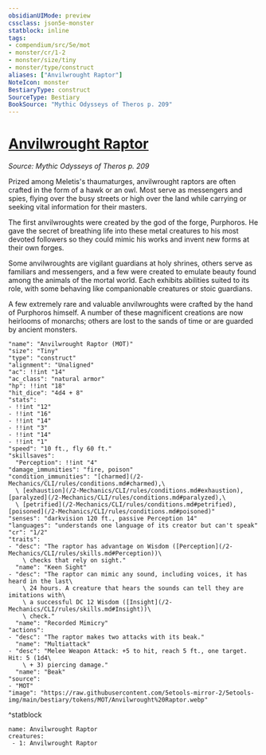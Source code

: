 ```yaml
---
obsidianUIMode: preview
cssclass: json5e-monster
statblock: inline
tags:
- compendium/src/5e/mot
- monster/cr/1-2
- monster/size/tiny
- monster/type/construct
aliases: ["Anvilwrought Raptor"]
NoteIcon: monster
BestiaryType: construct
SourceType: Bestiary
BookSource: "Mythic Odysseys of Theros p. 209"
---
```

# [Anvilwrought Raptor](2-Mechanics/CLI/bestiary/construct/anvilwrought-raptor-mot.md)
*Source: Mythic Odysseys of Theros p. 209*  

Prized among Meletis's thaumaturges, anvilwrought raptors are often crafted in the form of a hawk or an owl. Most serve as messengers and spies, flying over the busy streets or high over the land while carrying or seeking vital information for their masters.

The first anvilwroughts were created by the god of the forge, Purphoros. He gave the secret of breathing life into these metal creatures to his most devoted followers so they could mimic his works and invent new forms at their own forges.

Some anvilwroughts are vigilant guardians at holy shrines, others serve as familiars and messengers, and a few were created to emulate beauty found among the animals of the mortal world. Each exhibits abilities suited to its role, with some behaving like companionable creatures or stoic guardians.

A few extremely rare and valuable anvilwroughts were crafted by the hand of Purphoros himself. A number of these magnificent creations are now heirlooms of monarchs; others are lost to the sands of time or are guarded by ancient monsters.

```statblock
"name": "Anvilwrought Raptor (MOT)"
"size": "Tiny"
"type": "construct"
"alignment": "Unaligned"
"ac": !!int "14"
"ac_class": "natural armor"
"hp": !!int "18"
"hit_dice": "4d4 + 8"
"stats":
- !!int "12"
- !!int "16"
- !!int "14"
- !!int "3"
- !!int "14"
- !!int "1"
"speed": "10 ft., fly 60 ft."
"skillsaves":
  "Perception": !!int "4"
"damage_immunities": "fire, poison"
"condition_immunities": "[charmed](/2-Mechanics/CLI/rules/conditions.md#charmed),\
  \ [exhaustion](/2-Mechanics/CLI/rules/conditions.md#exhaustion), [paralyzed](/2-Mechanics/CLI/rules/conditions.md#paralyzed),\
  \ [petrified](/2-Mechanics/CLI/rules/conditions.md#petrified), [poisoned](/2-Mechanics/CLI/rules/conditions.md#poisoned)"
"senses": "darkvision 120 ft., passive Perception 14"
"languages": "understands one language of its creator but can't speak"
"cr": "1/2"
"traits":
- "desc": "The raptor has advantage on Wisdom ([Perception](/2-Mechanics/CLI/rules/skills.md#Perception))\
    \ checks that rely on sight."
  "name": "Keen Sight"
- "desc": "The raptor can mimic any sound, including voices, it has heard in the last\
    \ 24 hours. A creature that hears the sounds can tell they are imitations with\
    \ a successful DC 12 Wisdom ([Insight](/2-Mechanics/CLI/rules/skills.md#Insight))\
    \ check."
  "name": "Recorded Mimicry"
"actions":
- "desc": "The raptor makes two attacks with its beak."
  "name": "Multiattack"
- "desc": "Melee Weapon Attack: +5 to hit, reach 5 ft., one target. Hit: 5 (1d4\
    \ + 3) piercing damage."
  "name": "Beak"
"source":
- "MOT"
"image": "https://raw.githubusercontent.com/5etools-mirror-2/5etools-img/main/bestiary/tokens/MOT/Anvilwrought%20Raptor.webp"
```
^statblock

```encounter-table
name: Anvilwrought Raptor
creatures:
 - 1: Anvilwrought Raptor
```